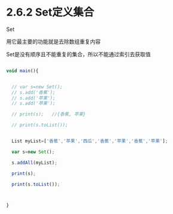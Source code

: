 # 2.6.2 Set定义集合

Set

用它最主要的功能就是去除数组重复内容

Set是没有顺序且不能重复的集合，所以不能通过索引去获取值

```javascript

void main(){


  // var s=new Set();
  // s.add('香蕉');
  // s.add('苹果');
  // s.add('苹果');

  // print(s);   //{香蕉, 苹果}

  // print(s.toList());


  List myList=['香蕉','苹果','西瓜','香蕉','苹果','香蕉','苹果'];

  var s=new Set();

  s.addAll(myList);

  print(s);

  print(s.toList());



}

```
